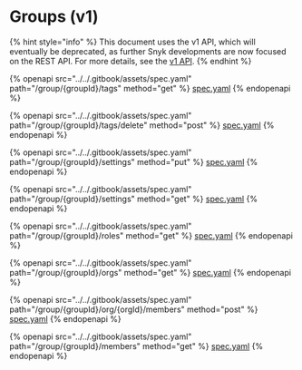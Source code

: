 # Groups (v1)

{% hint style="info" %}
This document uses the v1 API, which will eventually be deprecated, as further Snyk developments are now focused on the REST API. For more details, see the [v1 API](../v1-api.md).
{% endhint %}

{% openapi src="../../.gitbook/assets/spec.yaml" path="/group/{groupId}/tags" method="get" %}
[spec.yaml](../../.gitbook/assets/spec.yaml)
{% endopenapi %}

{% openapi src="../../.gitbook/assets/spec.yaml" path="/group/{groupId}/tags/delete" method="post" %}
[spec.yaml](../../.gitbook/assets/spec.yaml)
{% endopenapi %}

{% openapi src="../../.gitbook/assets/spec.yaml" path="/group/{groupId}/settings" method="put" %}
[spec.yaml](../../.gitbook/assets/spec.yaml)
{% endopenapi %}

{% openapi src="../../.gitbook/assets/spec.yaml" path="/group/{groupId}/settings" method="get" %}
[spec.yaml](../../.gitbook/assets/spec.yaml)
{% endopenapi %}

{% openapi src="../../.gitbook/assets/spec.yaml" path="/group/{groupId}/roles" method="get" %}
[spec.yaml](../../.gitbook/assets/spec.yaml)
{% endopenapi %}

{% openapi src="../../.gitbook/assets/spec.yaml" path="/group/{groupId}/orgs" method="get" %}
[spec.yaml](../../.gitbook/assets/spec.yaml)
{% endopenapi %}

{% openapi src="../../.gitbook/assets/spec.yaml" path="/group/{groupId}/org/{orgId}/members" method="post" %}
[spec.yaml](../../.gitbook/assets/spec.yaml)
{% endopenapi %}

{% openapi src="../../.gitbook/assets/spec.yaml" path="/group/{groupId}/members" method="get" %}
[spec.yaml](../../.gitbook/assets/spec.yaml)
{% endopenapi %}
